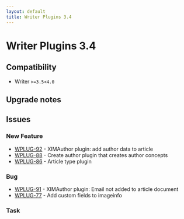 ```yaml
---
layout: default
title: Writer Plugins 3.4
---
```

<div class="jumbotron">
    <h1>Writer Plugins 3.4</h1>    
    <h2>Compatibility</h2>
    <ul>
        <li>Writer <code>&gt;=3.5</code><code>&lt;4.0</code></li>
    </ul>
</div>




## Upgrade notes  
                   



## Issues  


### New Feature 

 * [WPLUG-92](https://jira.infomaker.se/browse/WPLUG-92) - XIMAuthor plugin: add author data to article 
 * [WPLUG-88](https://jira.infomaker.se/browse/WPLUG-88) - Create author plugin that creates author concepts 
 * [WPLUG-86](https://jira.infomaker.se/browse/WPLUG-86) - Article type plugin 


### Bug 

 * [WPLUG-91](https://jira.infomaker.se/browse/WPLUG-91) - XIMAuthor plugin: Email not added to article document 
 * [WPLUG-77](https://jira.infomaker.se/browse/WPLUG-77) - Add custom fields to imageinfo 


### Task 


